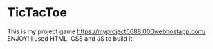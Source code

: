# TicTacToe
This is my project game https://myproject6688.000webhostapp.com/    ENJOY! I used HTML, CSS and JS to build it! 

